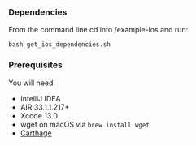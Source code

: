 ### Dependencies
From the command line cd into /example-ios and run:

```shell
bash get_ios_dependencies.sh
```


### Prerequisites

You will need

- IntelliJ IDEA
- AIR 33.1.1.217+
- Xcode 13.0
- wget on macOS via `brew install wget`
- [Carthage](https://github.com/Carthage/Carthage#installing-carthage)
